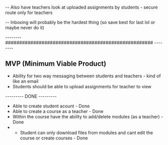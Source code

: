 <!-- -- Add a module component for course details page -->

<!-- -- Re-design the left side bar nav on course details -->

<!-- -- Update buttons for course details -->

<!-- -- Add a landing page on /landing (maybe) -->

<!-- -- Implement createCourse modal -->

<!-- -- Implement mongoDB createCourse -->
<!-- -- Design the login page -->

<!-- Create Course:
id: ObjectID
courseName: Calc 101
subject: Math
description: lorem ipsums
published: True
term: "2023-2024" -->

<!-- -- Fetch DB Data for Dashboard -->
<!-- -- Update routing for the courses/[course-name] -->
<!-- -- Show default initial sample module as first module
-- Subsequent modules will be the DB ones

-- Use Supabase for the files - File structure something like below

-- modules -> courseName -> moduleName -> fileData -->
<!-- -- Nicer Module Name form -->
<!-- -- Add descriptions for Who We Help
-- Update Pricing Cards to reflect Who We Help -->
<!-- -- Update README.md to show what the project is and etc -->
<!-- -- Add Hooks  -->

<!-- -- Update Modals with backdrop that you can click out of to close -->

<!-- -- Add Next Auth with credentials
-- Add singup route for nextauth
-- useSessions for auth (!auth redirect to /login) -->

<!-- -- Add helpers for mongoDB connecting and etc to DRY up code -->

<!-- -- Also update avatar for profile based on auth name so everyone has a unique avatar -->

<!-- -- Error handling for the not allowing same module name - handle in API route -->

<!-- -- Add React Hot Toast for uploading files and creating modules/courses -->

<!-- -- Reset DBs -->
<!-- -- Create custom Toaster component -->
<!-- -- Update Landing Page - Make it more modern (PRIORITY #1) -->

<!-- -- Add Basic Unit Tests ((Priority #1))  -->

<!-- -- Look into students uploadng assignments ((Priority #2)) - Figured out an easy way to implement this -->
<!-- -- Supabase DB for student file upload
students -> studetName or studentEmail -> className -> moduleName -> completedAssignment -->

<!-- ---------------------------------TODO BELOW--------------------------------- -->

-- Also have teachers look at uploaded assignments by students - secure route only for teachers

-- Inboxing will probably be the hardest thing (so save best for last lol or maybe never do it)

-------- ##################################################### --------

## MVP (Minimum Viable Product)

- Ability for two way messaging between students and teachers - kind of like an email
- Students should be able to upload assignments for teacher to view

--------- DONE ---------

- Able to create student acount - Done
- Able to create a course as a teacher - Done
- Within the course have the ability to add/delete modules (as a teacher) - Done
- - Student can only download files from modules and cant edit the course or create courses - Done
